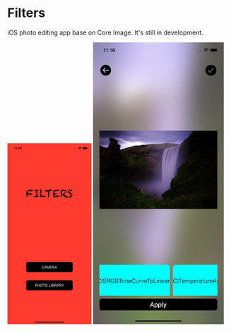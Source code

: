 # Filters

iOS photo editing app base on Core Image. It's still in development.

![Image of Yaktocat](https://github.com/ASMCorp/Filters/blob/master/Screenshots/img.png?raw=true)
![Image of Yaktocat](https://github.com/ASMCorp/Filters/blob/master/Screenshots/Simulator%20Screen%20Shot%20-%20iPhone%2011%20-%202020-06-24%20at%2023.16.29.png?raw=true)

